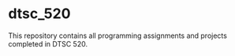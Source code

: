 # dtsc_520
This repository contains all programming assignments and projects completed in DTSC 520.
